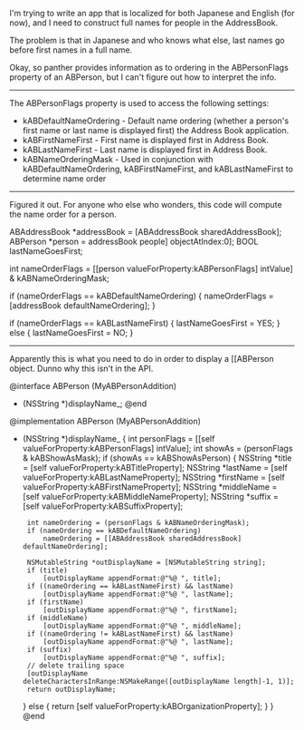 I'm trying to write an app that is localized for both Japanese and English (for now), and I need to construct full names for people in the AddressBook.

The problem is that in Japanese and who knows what else, last names go before first names in a full name.

Okay, so panther provides information as to ordering in the ABPersonFlags property of an ABPerson, but I can't figure out how to interpret the info.

----

The ABPersonFlags property is used to access the following settings:

* kABDefaultNameOrdering - Default name ordering (whether a person's first name or last name is displayed first) the Address Book application.
* kABFirstNameFirst - First name is displayed first in Address Book.
* kABLastNameFirst - Last name is displayed first in Address Book.
* kABNameOrderingMask - Used in conjunction with kABDefaultNameOrdering, kABFirstNameFirst, and kABLastNameFirst to determine name order


----

Figured it out.  For anyone who else who wonders, this code will compute the name order for a person.

    
 ABAddressBook *addressBook = [ABAddressBook sharedAddressBook];
 ABPerson *person = addressBook people] objectAtIndex:0];
 BOOL lastNameGoesFirst;
 
 int nameOrderFlags = [[person valueForProperty:kABPersonFlags] intValue] & kABNameOrderingMask;
 
 if (nameOrderFlags == kABDefaultNameOrdering)
 {
     nameOrderFlags = [addressBook defaultNameOrdering];
 }
             
 if (nameOrderFlags == kABLastNameFirst)
 {
     lastNameGoesFirst = YES;
 }
 else
 {
     lastNameGoesFirst = NO;
 }


----

Apparently this is what you need to do in order to display a [[ABPerson object. Dunno why this isn't in the API.

    
 @interface ABPerson (MyABPersonAddition)
 - (NSString *)displayName_;
 @end
 
 @implementation ABPerson (MyABPersonAddition)
 - (NSString *)displayName_
 {
 	int personFlags = [[self valueForProperty:kABPersonFlags] intValue];
 	int showAs = (personFlags & kABShowAsMask);
 	if (showAs == kABShowAsPerson)
 	{
 		NSString *title = [self valueForProperty:kABTitleProperty];
 		NSString *lastName = [self valueForProperty:kABLastNameProperty];
 		NSString *firstName = [self valueForProperty:kABFirstNameProperty];
 		NSString *middleName = [self valueForProperty:kABMiddleNameProperty];
 		NSString *suffix = [self valueForProperty:kABSuffixProperty];
 		
 		int nameOrdering = (personFlags & kABNameOrderingMask);
 		if (nameOrdering == kABDefaultNameOrdering)
 			nameOrdering = [[ABAddressBook sharedAddressBook] defaultNameOrdering];
 		
 		NSMutableString *outDisplayName = [NSMutableString string];
 		if (title)
 			[outDisplayName appendFormat:@"%@ ", title];
 		if ((nameOrdering == kABLastNameFirst) && lastName)
 			[outDisplayName appendFormat:@"%@ ", lastName];
 		if (firstName)
 			[outDisplayName appendFormat:@"%@ ", firstName];
 		if (middleName)
 			[outDisplayName appendFormat:@"%@ ", middleName];
 		if ((nameOrdering != kABLastNameFirst) && lastName)
 			[outDisplayName appendFormat:@"%@ ", lastName];
 		if (suffix)
 			[outDisplayName appendFormat:@"%@ ", suffix];
 		// delete trailing space
 		[outDisplayName deleteCharactersInRange:NSMakeRange([outDisplayName length]-1, 1)];
 		return outDisplayName;
 	}
 	else
 	{
 		return [self valueForProperty:kABOrganizationProperty];
 	}
 }
 @end

